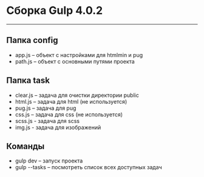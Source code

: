 # Сборка Gulp 4.0.2

----

## Папка config

- app.js – объект с настройками для htmlmin и pug
- path.js – объект с основными путями проекта

## Папка task

- clear.js – задача для очистки директории public
- html.js – задача для html (не используется)
- pug.js – задача для pug
- css.js – задача для css (не используется)
- scss.js - задача для scss
- img.js - задача для изображений

## Команды

- gulp dev – запуск проекта
- gulp --tasks – посмотреть список всех доступных задач
